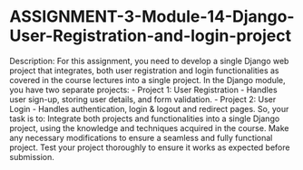 # ASSIGNMENT-3-Module-14-Django-User-Registration-and-login-project


Description: For this assignment, you need to develop a single Django web project that integrates, both user registration and login functionalities as covered in the course lectures into a single project.
In the Django module, you have two separate projects:
     - Project 1: User Registration - Handles user sign-up, storing user details, and form validation.
     - Project 2: User Login - Handles authentication, login & logout and redirect pages.
So, your task is to:
Integrate both projects and functionalities into a single Django project, using the knowledge and techniques acquired in the course.
Make any necessary modifications to ensure a seamless and fully functional project.
Test your project thoroughly to ensure it works as expected before submission.
